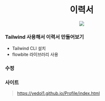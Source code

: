 <h1 align="center">이력서</h3>
<p align="center">
<img src="https://img.shields.io/badge/-Tailwind-blue"/></a>
</p>

### Tailwind 사용해서 이력서 만들어보기
- Tailwind CLI 설치
- flowbite 라이브러리 사용
### 수정

### 사이트
> https://yedol1.github.io/Profile/index.html
